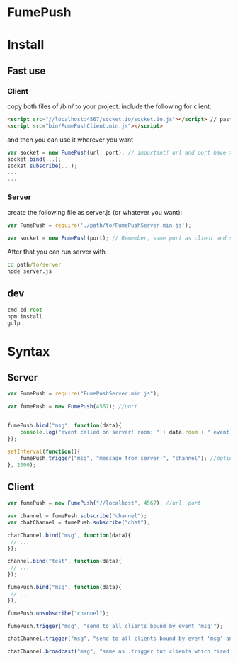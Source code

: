 FumePush
========
# Install

## Fast use
### Client
copy both files of /bin/ to your project.
include the following for client:
```html
<script src="//localhost:4567/socket.io/socket.io.js"></script> // paste here your url and port you want to use
<script src="bin/FumePushClient.min.js"></script>
```
and then you can use it wherever you want
```javascript
var socket = new FumePush(url, port); // important! url and port have to be the same as by socket.io above!
socket.bind(...);
socket.subscribe(...);
...
...
```

### Server
create the following file as server.js (or whatever you want):
```javascript
var FumePush = require('./path/to/FumePushServer.min.js');

var socket = new FumePush(port); // Remember, same port as client and socket.io!
```
After that you can run server with
```cmd
cd path/to/server
node server.js
```

## dev
```javascript
cmd cd root
npm install
gulp
```


# Syntax

## Server
```javascript
var FumePush = require("FumePushServer.min.js");

var fumePush = new FumePush(4567); //port


fumePush.bind("msg", function(data){
    console.log("event called on server! room: " + data.room + " event: " + data.event + " data: "+data.data);
});

setInterval(function(){
    fumePush.trigger("msg", "message from server!", "channel"); //optional channel
}, 2000);

```

## Client
```javascript
var fumePush = new FumePush("//localhost", 4567); //url, port

var channel = fumePush.subscribe("channel");
var chatChannel = fumePush.subscribe("chat");

chatChannel.bind("msg", function(data){
 // ...
});

channel.bind("test", function(data){
 // ...
});

fumePush.bind("msg", function(data){
 // ...
});

fumePush.unsubscribe("channel");

fumePush.trigger("msg", "send to all clients bound by event 'msg'");

chatChannel.trigger("msg", "send to all clients bound by event 'msg' and subscribed to 'chat'");

chatChannel.broadcast("msg", "same as .trigger but clients which fired these events wont receive it back");


```


